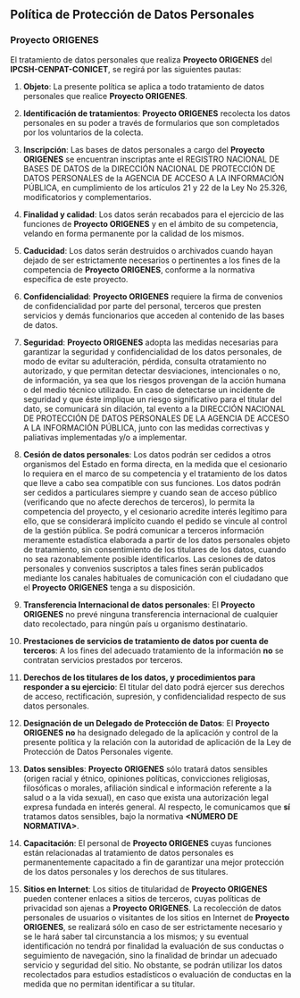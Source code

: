 ## Política de Protección de Datos Personales

### Proyecto ORIGENES

El tratamiento de datos personales que realiza **Proyecto ORIGENES** del **IPCSH-CENPAT-CONICET**, se regirá por las siguientes pautas:

1. **Objeto**: La presente política se aplica a todo tratamiento de datos personales que realice **Proyecto ORIGENES**.

2. **Identificación de tratamientos**: **Proyecto ORIGENES** recolecta los datos personales en su poder a través de formularios que son completados por los voluntarios de la colecta.

3. **Inscripción**: Las bases de datos personales a cargo del **Proyecto ORIGENES** se encuentran inscriptas ante el REGISTRO NACIONAL DE BASES DE DATOS de la DIRECCIÓN NACIONAL DE PROTECCIÓN DE DATOS PERSONALES de la AGENCIA DE ACCESO A LA INFORMACIÓN PÚBLICA, en cumplimiento de los artículos 21 y 22 de la Ley No 25.326, modificatorios y complementarios.

4. **Finalidad y calidad**: Los datos serán recabados para el ejercicio de las funciones de **Proyecto ORIGENES** y en el ámbito de su competencia, velando en forma permanente por la calidad de los mismos.

5. **Caducidad**: Los datos serán destruidos o archivados cuando hayan dejado de ser estrictamente necesarios o pertinentes a los fines de la competencia de **Proyecto ORIGENES**, conforme a la normativa específica de este proyecto.

6. **Confidencialidad**: **Proyecto ORIGENES** requiere la firma de convenios de confidencialidad por parte del personal, terceros que presten servicios y demás funcionarios que acceden al contenido de las bases de datos.

7. **Seguridad**: **Proyecto ORIGENES** adopta las medidas necesarias para garantizar la seguridad y confidencialidad de los datos personales, de modo de evitar su adulteración, pérdida, consulta otratamiento no autorizado, y que permitan detectar desviaciones, intencionales o no, de información, ya sea que los riesgos provengan de la acción humana o del medio técnico utilizado.  En caso de detectarse un incidente de seguridad y que éste implique un riesgo significativo para el titular del dato, se comunicará sin dilación, tal evento a la DIRECCIÓN NACIONAL DE PROTECCIÓN DE DATOS PERSONALES DE LA AGENCIA DE ACCESO A LA INFORMACIÓN PÚBLICA, junto con las medidas correctivas y paliativas implementadas y/o a implementar.

8. **Cesión de datos personales**: Los datos podrán ser cedidos a otros organismos del Estado en forma directa, en la medida que el cesionario lo requiera en el marco de su competencia y el tratamiento de los datos que lleve a cabo sea compatible con sus funciones.  Los datos podrán ser cedidos a particulares siempre y cuando sean de acceso público (verificando que no afecte derechos de terceros), lo permita la competencia del proyecto, y el cesionario acredite interés legítimo para ello, que se considerará implícito cuando el pedido se vincule al control de la gestión pública. Se podrá comunicar a terceros información meramente estadística elaborada a partir de los datos personales objeto de tratamiento, sin consentimiento de los titulares de los datos, cuando no sea razonablemente posible identificarlos. Las cesiones de datos personales y convenios suscriptos a tales fines serán publicados mediante los canales habituales de comunicación con el ciudadano que el **Proyecto ORIGENES** tenga a su disposición.

9. **Transferencia Internacional de datos personales**: El **Proyecto ORIGENES** no prevé ninguna transferencia internacional de cualquier dato recolectado, para ningún país u organismo destinatario.

10. **Prestaciones de servicios de tratamiento de datos por cuenta de terceros**: A los fines del adecuado tratamiento de la información **no** se contratan servicios prestados por terceros. 

11. **Derechos de los titulares de los datos, y procedimientos para responder a su ejercicio**: El titular del dato podrá ejercer sus derechos de acceso, rectificación, supresión, y confidencialidad respecto de sus datos personales.

12. **Designación de un Delegado de Protección de Datos**: El **Proyecto ORIGENES** **no** ha designado delegado de la aplicación y control de la presente política y la relación con la autoridad de aplicación de la Ley de Protección de Datos Personales vigente.

13. **Datos sensibles**: **Proyecto ORIGENES** sólo tratará datos sensibles (origen racial y étnico, opiniones políticas, convicciones religiosas, filosóficas o morales, afiliación sindical e información referente a la salud o a la vida sexual), en caso que exista una autorización legal expresa fundada en interés general. Al respecto, le comunicamos que **sí** tratamos datos sensibles, bajo la normativa **\<NÚMERO DE NORMATIVA\>**.

14. **Capacitación**: El personal de **Proyecto ORIGENES** cuyas funciones están relacionadas al tratamiento de datos personales es permanentemente capacitado a fin de garantizar una mejor protección de los datos personales y los derechos de sus titulares.

15. **Sitios en Internet**: Los sitios de titularidad de **Proyecto ORIGENES** pueden contener enlaces a sitios de terceros, cuyas políticas de privacidad son ajenas a **Proyecto ORIGENES**. La recolección de datos personales de usuarios o visitantes de los sitios en Internet de **Proyecto ORIGENES**, se realizará sólo en caso de ser estrictamente necesario y se le hará saber tal circunstancia a los mismos; y su eventual identificación no tendrá por finalidad la evaluación de sus conductas o seguimiento de navegación, sino la finalidad de brindar un adecuado servicio y seguridad del sitio. No obstante, se podrán utilizar los datos recolectados para estudios estadísticos o evaluación de conductas en la medida que no permitan identificar a su titular.
